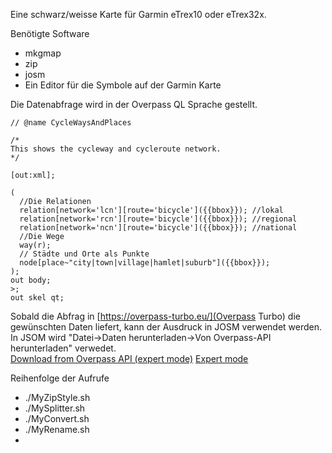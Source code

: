 Eine schwarz/weisse Karte für Garmin eTrex10 oder eTrex32x.

Benötigte Software
* mkgmap 
* zip
* josm
* Ein Editor für die Symbole auf der Garmin Karte

Die Datenabfrage wird in der Overpass QL Sprache gestellt. 
```
// @name CycleWaysAndPlaces

/*
This shows the cycleway and cycleroute network.
*/

[out:xml];

(
  //Die Relationen
  relation[network='lcn'][route='bicycle']({{bbox}}); //lokal
  relation[network='rcn'][route='bicycle']({{bbox}}); //regional
  relation[network='ncn'][route='bicycle']({{bbox}}); //national
  //Die Wege
  way(r);
  // Städte und Orte als Punkte
  node[place~"city|town|village|hamlet|suburb"]({{bbox}});
);
out body;
>;
out skel qt;
```

Sobald die Abfrag in [https://overpass-turbo.eu/](Overpass Turbo) die gewünschten Daten liefert, kann der Ausdruck in JOSM verwendet werden. 
In JSOM wird "Datei->Daten herunterladen->Von Overpass-API herunterladen" verwedet.  
[Download from Overpass API (expert mode)](https://josm.openstreetmap.de/wiki/Help/Action/Download) [Expert mode](https://josm.openstreetmap.de/wiki/Help/ExpertMode)


Reihenfolge der Aufrufe
* ./MyZipStyle.sh
* ./MySplitter.sh
* ./MyConvert.sh
* ./MyRename.sh
* 
